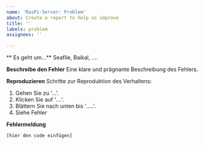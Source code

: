```yaml
---
name: 'RasPi-Server: Problem'
about: Create a report to help us improve
title: ''
labels: problem
assignees: ''

---
```


** Es geht um...**
Seafile, Baikal, ....

**Beschreibe den Fehler**
Eine klare und prägnante Beschreibung des Fehlers.

**Reproduzieren**
Schritte zur Reproduktion des Verhaltens:
1. Gehen Sie zu '...'.
2. Klicken Sie auf '....'.
3. Blättern Sie nach unten bis '.....'.
4. Siehe Fehler

**Fehlermeldung**
```
[hier den code einfügen]
```
